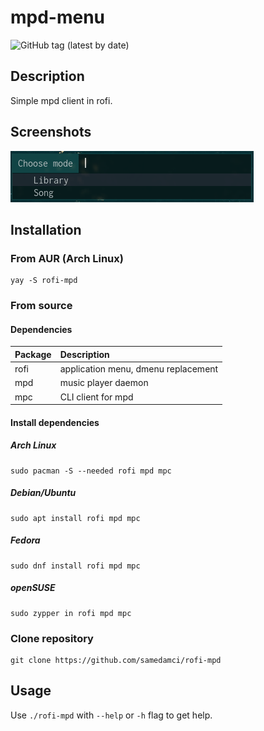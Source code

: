 # mpd-menu

![GitHub tag (latest by date)](https://img.shields.io/github/v/tag/anokata/rofi-mpd?label=ver&logo=github&style=for-the-badge)

## Description
Simple mpd client in rofi.

## Screenshots
![scr1](./screenshot1.png)

## Installation
### From AUR (Arch Linux)
```shell
yay -S rofi-mpd
```

### From source
#### Dependencies
Package | Description
:--- | :---
rofi | application menu, dmenu replacement
mpd | music player daemon
mpc | CLI client for mpd

#### Install dependencies
##### Arch Linux
```
sudo pacman -S --needed rofi mpd mpc
```
##### Debian/Ubuntu
```
sudo apt install rofi mpd mpc
```
##### Fedora
```
sudo dnf install rofi mpd mpc
```
##### openSUSE
```
sudo zypper in rofi mpd mpc
```
### Clone repository
```
git clone https://github.com/samedamci/rofi-mpd
```

## Usage
Use `./rofi-mpd` with `--help` or `-h` flag to get help.
